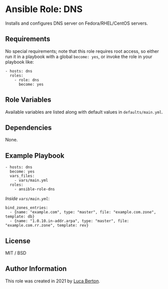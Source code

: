 # Ansible Role: DNS

Installs and configures DNS server on Fedora/RHEL/CentOS servers.

## Requirements

No special requirements; note that this role requires root access, so either run it in a playbook with a global `become: yes`, or invoke the role in your playbook like:

    - hosts: dns
      roles:
        - role: dns
          become: yes

## Role Variables

Available variables are listed along with default values in `defaults/main.yml`.

## Dependencies

None.

## Example Playbook

    - hosts: dns
      become: yes
      vars_files:
        - vars/main.yml
      roles:
        - ansible-role-dns

*Inside `vars/main.yml`*:

    bind_zones_entries:
      - {name: "example.com", type: "master", file: "example.com.zone", template: db}
      - {name: "1.0.10.in-addr.arpa", type: "master", file: "example.com.rr.zone", template: rev}

## License

MIT / BSD

## Author Information

This role was created in 2021 by [Luca Berton](https://www.lucaberton.it/).
